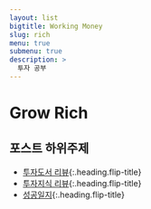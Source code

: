 ```yaml
---
layout: list
bigtitle: Working Money
slug: rich
menu: true
submenu: true
description: >
  투자 공부
---
```


# Grow Rich <!--상단의 bigtitle 보다 우선적용 되어 노출되는 이름-->

## 포스트 하위주제

* [투자도서 리뷰]{:.heading.flip-title}
* [투자지식 리뷰]{:.heading.flip-title}  
* [성공일지]{:.heading.flip-title}  

<!-- 여기서 서브카테고리.md 태그("/tag/")랑 [내가 노출하고 싶은 이름] 매칭하면, 간편하게 노출 카테고리 이름을 바꿀 수 있음 -->
<!-- 그러나, 그 서브카테고리 클릭하면 슬래시 안에 쓴 이름으로 바뀌는 오류남 ㅠ -->
[투자도서 리뷰]: /투자도서-리뷰/
[투자지식 리뷰]: /투자지식-리뷰/
[성공일지]: /성공일지/